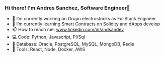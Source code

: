### Hi there! I'm Andres Sanchez, Software Engineer👋

- 🔭 I’m currently working on Grupo electrostocks as FullStack Engineer
- 🌱 I’m currently learning Smart Contracts on Solidity and dApps develop
- 📫 How to reach me: www.linkedin.com/in/andsandev
- 💻 Code: Python, Javascript, Pl/Sql
- 💽 Database: Oracle, PostgreSQL, MySQL, MongoDB, Redis
- 🔧 Tools: React, Node, Docker, AWS


<!--
**andressancap/andressancap** is a ✨ _special_ ✨ repository because its `README.md` (this file) appears on your GitHub profile.

Here are some ideas to get you started:

- 🔭 I’m currently working on ...
- 🌱 I’m currently learning ...
- 👯 I’m looking to collaborate on ...
- 🤔 I’m looking for help with ...
- 💬 Ask me about ...
- 📫 How to reach me: ...
- 😄 Pronouns: ...
- ⚡ Fun fact: ...
-->
